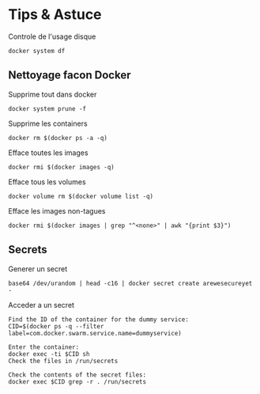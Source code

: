 # Tips & Astuce

Controle de l'usage disque

```text
docker system df
```

## Nettoyage facon Docker

Supprime tout dans docker

```text
docker system prune -f
```

Supprime les containers

```text
docker rm $(docker ps -a -q)
```

Efface toutes les images

```text
docker rmi $(docker images -q)
```

Efface tous les volumes

```text
docker volume rm $(docker volume list -q)
```

Efface les images non-tagues

```text
docker rmi $(docker images | grep "^<none>" | awk "{print $3}")
```

## Secrets

Generer un secret

```text
base64 /dev/urandom | head -c16 | docker secret create arewesecureyet -
```

Acceder a un secret

```text
Find the ID of the container for the dummy service:
CID=$(docker ps -q --filter label=com.docker.swarm.service.name=dummyservice)

Enter the container:
docker exec -ti $CID sh
Check the files in /run/secrets

Check the contents of the secret files:
docker exec $CID grep -r . /run/secrets


```

